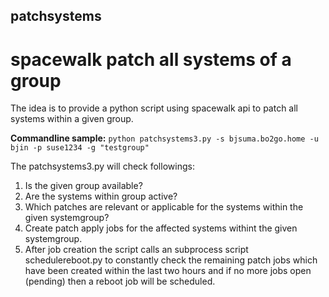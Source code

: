 ## patchsystems
# spacewalk patch all systems of a group

The idea is to provide a python script using spacewalk api to patch all systems within a given group.

__Commandline sample:__
`python patchsystems3.py -s bjsuma.bo2go.home -u bjin -p suse1234 -g "testgroup"`

The patchsystems3.py will check followings:
1. Is the given group available?
2. Are the systems within group active?
3. Which patches are relevant or applicable for the systems within the given systemgroup?
4. Create patch apply jobs for the affected systems withint the given systemgroup.
5. After job creation the script calls an subprocess script schedulereboot.py to constantly check the remaining patch jobs which have been created within the last two hours and if no more jobs open (pending) then a reboot job will be scheduled.

